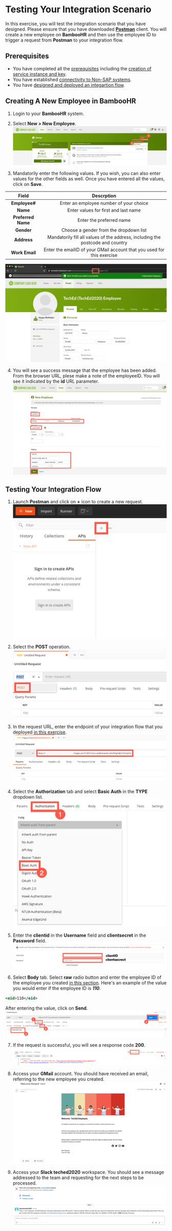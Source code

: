 # Testing Your Integration Scenario

In this exercise, you will test the integration scenario that you have designed. Please ensure that you have downloaded [**Postman**](https://www.postman.com/downloads/) client. You will create a new employee on **BambooHR** and then use the employee ID to trigger a request from **Postman** to your integration flow.

## Prerequisites 
- You have completed all the [prerequisites](/exercises/Prerequisites/Prerequisites_for_DEV165.md) including the [creation of service instance and key](/exercises/create-service-instance-key.md). 
- You have established [connectivity to Non-SAP systems](/exercises/Ex-1.Setting_Up_Connectivty_to_Non_SAP_Systems/Ex-1.Setting_Up_Connectivty_to_Non_SAP_Systems.md).
- You have [designed and deployed an integartion flow](/exercises/Ex-2.Design_Your_Integration_Flow/Ex-2.Design_Your_IFlow.md). 

## Creating A New Employee in BambooHR

1. Login to your **BambooHR** system. 

2. Select **New > New Employee**.
![Create Bamboo Employee 1](/exercises/Images/Create-Test-Bamboo-Employee/create-bamboo-emp-1.png)

3. Mandatorily enter the following values. If you wish, you can also enter values for the other fields as well. Once you have entered all the values, click on **Save**.

|Field|Descrption|
|:---:|:----:|
|**Employee#**|Enter an employee number of your choice|
|**Name**|Enter values for first and last name|
|**Preferred Name**|Enter the preferred name|
|**Gender**|Choose a gender from the dropdown list|
|**Address**|Mandatorily fill all values of the address, including the postcode and country|
|**Work Email**|Enter the emailID of your GMail account that you used for this exercise|

![Create Bamboo Employee 2](/exercises/Images/Create-Test-Bamboo-Employee/create-bamboo-emp-2.png)

4. You will see a success message that the employee has been added. From the browser URL, plese make a note of the employeeID. You will see it indicated by the **id** URL parameter. 
![Create Bamboo Employee 3](/exercises/Images/Create-Test-Bamboo-Employee/create-bamboo-emp-3.png)

## Testing Your Integration Flow

1. Launch **Postman** and click on **+** icon to create a new request.
![Test iflow 1](/exercises/Images/Test-Scenario-Using-Postman/postman-1.png)

2. Select the **POST** operation.
![Test iflow 2](/exercises/Images/Test-Scenario-Using-Postman/postman-2.png)

3. In the request URL, enter the endpoint of your integration flow that you deployed [in this exercise](/exercises/Ex-2.Design_Your_IFlow.md).
![Test iflow 3](/exercises/Images/Test-Scenario-Using-Postman/postman-3.png)

4. Select the **Authorization** tab and select **Basic Auth** in the **TYPE** dropdown list. 
![Test iflow 4](/exercises/Images/Test-Scenario-Using-Postman/postman-4.png)

5. Enter the **clientid** in the **Username** field and **clientsecret** in the **Password** field.
![Test iflow 5](/exercises/Images/Test-Scenario-Using-Postman/postman-5.png)

6. Select **Body** tab. Select **raw** radio button and enter the employee ID of the employee you created [in this section](/exercises/Ex-3.Testing_Your_Integration_Scenario.md#creating-a-new-employee-in-bamboohr). Here's an example of the value you would enter if the employee ID is ***110***. 
```XML
<eid>110</eid>
```
After entering the value, click on **Send**. 
![Test iflow 6](/exercises/Images/Test-Scenario-Using-Postman/postman-6.png)

7. If the request is successful, you will see a response code **200**.
![Test iflow 7](/exercises/Images/Test-Scenario-Using-Postman/postman-7.png)

8. Access your **GMail** account. You should have received an email, referring to the new employee you created.
![Gmail success](/exercises/Images/Test-Scenario-Using-Postman/gmail-success-msg.png)

9. Access your **Slack teched2020** workspace. You should see a message addressed to the team and requesting for the next steps to be processed. 
![Slack success](/exercises/Images/Test-Scenario-Using-Postman/slack-success-msg.png)
